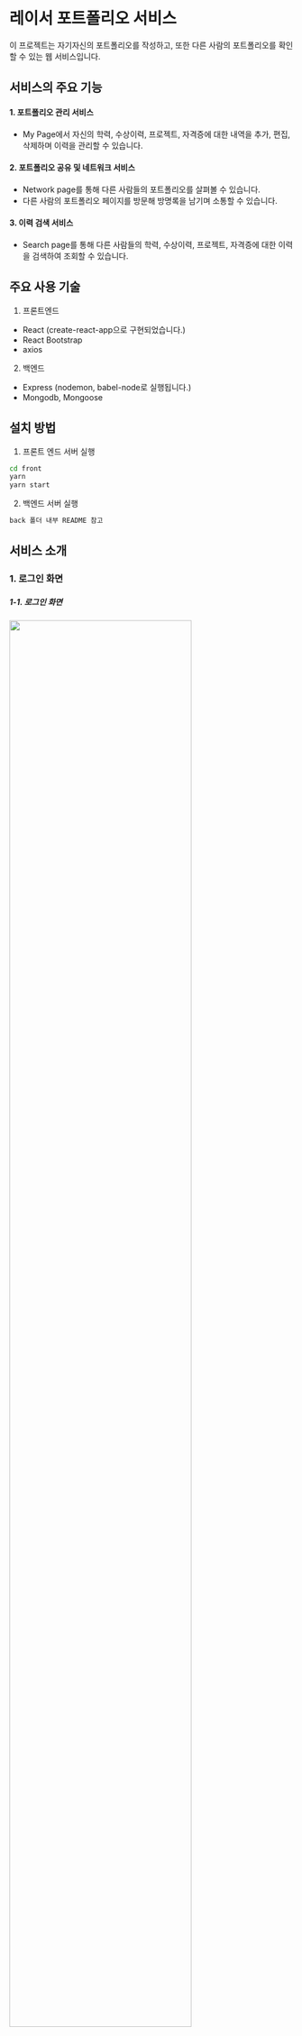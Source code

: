# 레이서 포트폴리오 서비스

이 프로젝트는 자기자신의 포트폴리오를 작성하고, 또한 다른 사람의 포트폴리오를 확인할 수 있는 웹 서비스입니다. 

## 서비스의 주요 기능
#### 1. 포트폴리오 관리 서비스
- My Page에서 자신의 학력, 수상이력, 프로젝트, 자격증에 대한 내역을 추가, 편집, 삭제하며 이력을 관리할 수 있습니다.
#### 2. 포트폴리오 공유 및 네트워크 서비스
- Network page를 통해 다른 사람들의 포트폴리오를 살펴볼 수 있습니다.
- 다른 사람의 포트폴리오 페이지를 방문해 방명록을 남기며 소통할 수 있습니다.
#### 3. 이력 검색 서비스
- Search page를 통해 다른 사람들의 학력, 수상이력, 프로젝트, 자격증에 대한 이력을 검색하여 조회할 수 있습니다.

## 주요 사용 기술

1. 프론트엔드

- React (create-react-app으로 구현되었습니다.)
- React Bootstrap
- axios

2. 백엔드

- Express (nodemon, babel-node로 실행됩니다.)
- Mongodb, Mongoose

## 설치 방법

1. 프론트 엔드 서버 실행

```bash
cd front
yarn
yarn start
```

2. 백엔드 서버 실행

```bash
back 폴더 내부 README 참고
```

## 서비스 소개
### 1. 로그인 화면
##### 1-1. 로그인 화면
<img src="https://kdt-gitlab.elice.io/ai_track/class_04/web_project/team1/portfolio_share_service/uploads/e31cd03e0d13a27376f1e1e7811f885e/image.png" width="80%"><br>
- [로그인]: 로그인을 할 수 있다.
- [회원가입]: 회원가입을 통해 로그인을 할 수 있다.
- [다크모드]: 왼쪽 아래의 해 모양의 아이콘을 통해 다크모드로 이용할 수 있다.

##### 1-2. 회원가입 화면
<img src="https://kdt-gitlab.elice.io/ai_track/class_04/web_project/team1/portfolio_share_service/uploads/2f71a63dc63b17e7246a897812298c29/image.png" width="80%"><br>
- [회원가입]: 이메일 주소, 비밀번호, 이름 입력을 통해 회원가입을 할 수 있다.
- [로그인 하기]: 로그인 화면으로 되돌아 간다.

### 2. 포트폴리오 화면
##### 2-1. 포트폴리오 화면
<img src="https://kdt-gitlab.elice.io/ai_track/class_04/web_project/team1/portfolio_share_service/uploads/dd6b0353659679784c2a386af1336fed/image.png" width="80%"><br>

##### 2-2. 다른 유저의 포트폴리오 화면
<img src="https://kdt-gitlab.elice.io/ai_track/class_04/web_project/team1/portfolio_share_service/uploads/96d1da9cad399619b4c87fa767ad911f/image.png" width="80%"><br>

##### 2-3. 프로필 화면
<img src="https://kdt-gitlab.elice.io/ai_track/class_04/web_project/team1/portfolio_share_service/uploads/1e9dd10baf54627fb3ddf74e5e29bd25/image.png" width="20%">
<img src="https://kdt-gitlab.elice.io/ai_track/class_04/web_project/team1/portfolio_share_service/uploads/25966d8bf38fc70ed86c9fcd548a031a/image.png" width="20%"><br>
- [편집]: 편집 버튼을 통해 이름, 이메일, 설명, 사진을 수정할 수 있다.

##### 2-4. 방명록 화면
<img src="https://kdt-gitlab.elice.io/ai_track/class_04/web_project/team1/portfolio_share_service/uploads/de44373d1f2fd20911e2bcf433c72320/image.png" width="20%"><br>
- [등록]: 방명록 입력 후 등록 버튼을 통해 방명록을 남길 수 있다.
- [수정]: 연필 모양의 아이콘을 통해 수정을 할 수 있다.
- [삭제]: 휴지통 모양의 아이콘을 통해 삭제를 할 수 있다.

##### 2-5. 게시물 화면
<img src="https://kdt-gitlab.elice.io/ai_track/class_04/web_project/team1/portfolio_share_service/uploads/cb7e94f9b3d0f9642dc0d1d9ac28fee4/image.png" width="80%"><br>
- [추가]: + 버튼을 통해 게시물을 추가할 수 있다.
- [편집]: 편집 버튼을 통해 게시물을 수정 할 수 있다.
- [삭제]: 삭제 버튼을 통해 게시물을 삭제 할 수 있다.

### 3. 검색 화면
##### 3-1. 검색 전체 화면
<img src="https://kdt-gitlab.elice.io/ai_track/class_04/web_project/team1/portfolio_share_service/uploads/bbc24175b8e03889d85eb6d1764bf977/image.png" width="80%"><br>
- [검색]: 검색창을 통해 항목(학력, 수상이력, 프로젝트, 자격증) 별로 검색할 수 있다.
- [해당 포트폴리오로 이동]: 게시물의 오른쪽 화살표 버튼을 통해 해당 게시물이 속한 포트폴리오 페이지로 이동할 수 있다.

##### 3-2. 검색창
<img src="https://kdt-gitlab.elice.io/ai_track/class_04/web_project/team1/portfolio_share_service/uploads/b4932978406b2a3cf33d7f519144a430/image.png" width="80%"><br>
<img src="https://kdt-gitlab.elice.io/ai_track/class_04/web_project/team1/portfolio_share_service/uploads/c1010583bd994acd1ce7a8f5b22bf075/image.png" width="80%"><br>
<img src="https://kdt-gitlab.elice.io/ai_track/class_04/web_project/team1/portfolio_share_service/uploads/b4932978406b2a3cf33d7f519144a430/image.png" width="80%"><br>
<img src="https://kdt-gitlab.elice.io/ai_track/class_04/web_project/team1/portfolio_share_service/uploads/54ac5b4b0355ed6c1fa266ac93deb45d/image.png" width="80%"><br>
- [검색 항목 선택]: 셀렉트박스를 통해 검색하고자 하는 항목 중 하나(학력, 수상이력, 프로젝트, 자격증)를 선택할 수 있다.
- [검색 버튼]: 입력 내용이 하나라도 있어야 검색 버튼이 활성화 된다.

### 4. 네트워크 화면
##### 4-1. 네트워크 전체 화면
<img src="https://kdt-gitlab.elice.io/ai_track/class_04/web_project/team1/portfolio_share_service/uploads/cdb2aaa89afaeca281b6973eedc51430/image.png" width="80%"><br>
- 서비스를 이용하는 유저들 목록을 볼 수 있다.
- [유저 포트폴리오로 이동]: 유저 카드의 '포트폴리오' 링크를 클릭하면 해당 유저의 포트폴리오 페이지로 이동할 수 있다.
- [목록의 유저수 선택]: 화면 아래에 위치한 셀렉트박스를 통해 네트워크 페이지에 보여지는 유저수(4, 8, 16, 32)를 선택할 수 있다.

##### 4-2. 검색창
<img src="https://kdt-gitlab.elice.io/ai_track/class_04/web_project/team1/portfolio_share_service/uploads/20f2a55b6fe5fc0e578c1ba879f535f5/image.png" width="80%"><br>
- [검색 항목 선택]: 셀렉트박스를 통해 검색하고자 하는 항목 중 하나(이름, 이메일)를 선택할 수 있다.
- [검색 버튼]: 입력 내용이 한 글자라도 있어야 검색 버튼이 활성화 된다.
- [전체 버튼]: 전체 유저 목록을 보여준다.

### 5. 다크모드
<img src="https://kdt-gitlab.elice.io/ai_track/class_04/web_project/team1/portfolio_share_service/uploads/b4d1e97d9e97810d594d786a67bd2455/image.png" width="80%">
<img src="https://kdt-gitlab.elice.io/ai_track/class_04/web_project/team1/portfolio_share_service/uploads/9c7606f65b910da61c8c1798dfb93611/image.png" width="80%">
<img src="https://kdt-gitlab.elice.io/ai_track/class_04/web_project/team1/portfolio_share_service/uploads/a10ce1098e8bb2f629d338034b8e69d8/image.png" width="80%">
<img src="https://kdt-gitlab.elice.io/ai_track/class_04/web_project/team1/portfolio_share_service/uploads/0601d8ec56f9e6c5f22e5f5880ca601c/image.png" width="80%">

## 🙏 개발자들
|이름|포지션|
|------|---|
|이동준|팀장, 백엔드|
|김영곤|백엔드|
|박보근|프론트엔드|
|이영민|프론트엔드|
|선민경|프론트엔드|

---

본 프로젝트에서 제공하는 모든 코드 등의는 저작권법에 의해 보호받는 ㈜엘리스의 자산이며, 무단 사용 및 도용, 복제 및 배포를 금합니다.
Copyright 2022 엘리스 Inc. All rights reserved.
